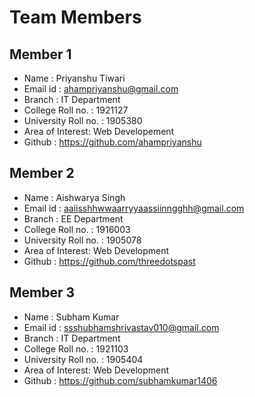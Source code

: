 # Team Members

## Member 1

- Name     : Priyanshu Tiwari
- Email id : ahampriyanshu@gmail.com
- Branch   : IT Department
- College Roll no. : 1921127
- University Roll no. : 1905380
- Area of Interest: Web Developement
- Github : https://github.com/ahampriyanshu

## Member 2

- Name     : Aishwarya Singh
- Email id : aaiisshhwwaarryyaassiinngghh@gmail.com
- Branch   : EE Department
- College Roll no. : 1916003
- University Roll no. : 1905078
- Area of Interest: Web Development
- Github : https://github.com/threedotspast

## Member 3

- Name     : Subham Kumar
- Email id : ssshubhamshrivastav010@gmail.com
- Branch   : IT Department
- College Roll no. : 1921103
- University Roll no. : 1905404
- Area of Interest: Web Development
- Github : https://github.com/subhamkumar1406